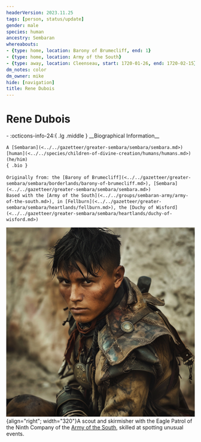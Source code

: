 ```yaml
---
headerVersion: 2023.11.25
tags: [person, status/update]
gender: male
species: human
ancestry: Sembaran
whereabouts:
- {type: home, location: Barony of Brumecliff, end: 1}
- {type: home, location: Army of the South}
- {type: away, location: Cleenseau, start: 1720-01-26, end: 1720-02-15}
dm_notes: color
dm_owner: mike
hide: [navigation]
title: Rene Dubois
---
```

# Rene Dubois
<div class="grid cards ext-narrow-margin ext-one-column" markdown>
- :octicons-info-24:{ .lg .middle } __Biographical Information__

    A [Sembaran](<../../gazetteer/greater-sembara/sembara/sembara.md>) [human](<../../species/children-of-divine-creation/humans/humans.md>) (he/him)  
    { .bio }

    Originally from: the [Barony of Brumecliff](<../../gazetteer/greater-sembara/sembara/borderlands/barony-of-brumecliff.md>), [Sembara](<../../gazetteer/greater-sembara/sembara/sembara.md>)
    Based with the [Army of the South](<../../groups/sembaran-army/army-of-the-south.md>), in [Fellburn](<../../gazetteer/greater-sembara/sembara/heartlands/fellburn.md>), the [Duchy of Wisford](<../../gazetteer/greater-sembara/sembara/heartlands/duchy-of-wisford.md>)
</div>


![Rene the Scout](../../assets/rene-the-scout.png){align="right"; width="320"}A scout and skirmisher with the Eagle Patrol of the Ninth Company of the [Army of the South](<../../groups/sembaran-army/army-of-the-south.md>), skilled at spotting unusual events.